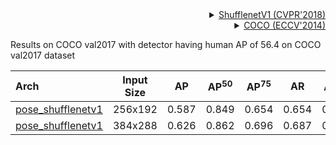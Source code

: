 <!-- [BACKBONE] -->

<details>
<summary align="right"><a href="http://openaccess.thecvf.com/content_cvpr_2018/html/Zhang_ShuffleNet_An_Extremely_CVPR_2018_paper.html">ShufflenetV1 (CVPR'2018)</a></summary>

```bibtex
@inproceedings{zhang2018shufflenet,
  title={Shufflenet: An extremely efficient convolutional neural network for mobile devices},
  author={Zhang, Xiangyu and Zhou, Xinyu and Lin, Mengxiao and Sun, Jian},
  booktitle={Proceedings of the IEEE conference on computer vision and pattern recognition},
  pages={6848--6856},
  year={2018}
}
```

</details>

<!-- [DATASET] -->

<details>
<summary align="right"><a href="https://link.springer.com/chapter/10.1007/978-3-319-10602-1_48">COCO (ECCV'2014)</a></summary>

```bibtex
@inproceedings{lin2014microsoft,
  title={Microsoft coco: Common objects in context},
  author={Lin, Tsung-Yi and Maire, Michael and Belongie, Serge and Hays, James and Perona, Pietro and Ramanan, Deva and Doll{\'a}r, Piotr and Zitnick, C Lawrence},
  booktitle={European conference on computer vision},
  pages={740--755},
  year={2014},
  organization={Springer}
}
```

</details>

Results on COCO val2017 with detector having human AP of 56.4 on COCO val2017 dataset

| Arch                                          | Input Size |  AP   | AP<sup>50</sup> | AP<sup>75</sup> |  AR   | AR<sup>50</sup> |                     ckpt                      |                      log                      |
| :-------------------------------------------- | :--------: | :---: | :-------------: | :-------------: | :---: | :-------------: | :-------------------------------------------: | :-------------------------------------------: |
| [pose_shufflenetv1](/configs/body_2d_keypoint/topdown_heatmap/coco/td-hm_shufflenetv1_8xb64-210e_coco-256x192.py) |  256x192   | 0.587 |      0.849      |      0.654      | 0.654 |      0.896      | [ckpt](https://download.openmmlab.com/mmpose/v1/body_2d_keypoint/topdown_heatmap/coco/td-hm_shufflenetv1_8xb64-210e_coco-256x192-7a7ea4f4_20221013.pth) | [log](https://download.openmmlab.com/mmpose/v1/body_2d_keypoint/topdown_heatmap/coco/td-hm_shufflenetv1_8xb64-210e_coco-256x192_20221013.log) |
| [pose_shufflenetv1](/configs/body_2d_keypoint/topdown_heatmap/coco/td-hm_shufflenetv1_8xb64-210e_coco-384x288.py) |  384x288   | 0.626 |      0.862      |      0.696      | 0.687 |      0.903      | [ckpt](https://download.openmmlab.com/mmpose/v1/body_2d_keypoint/topdown_heatmap/coco/td-hm_shufflenetv1_8xb64-210e_coco-384x288-8342f8ba_20221013.pth) | [log](https://download.openmmlab.com/mmpose/v1/body_2d_keypoint/topdown_heatmap/coco/td-hm_shufflenetv1_8xb64-210e_coco-384x288_20221013.log) |
